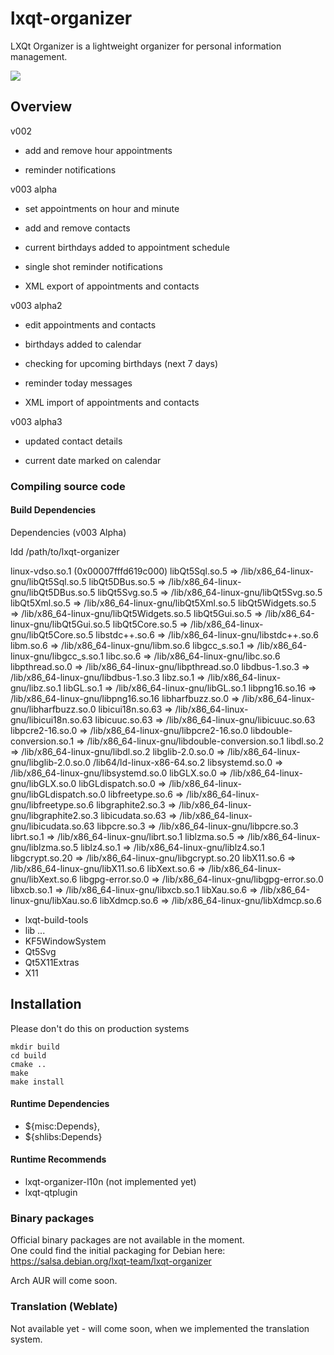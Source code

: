 # lxqt-organizer
LXQt Organizer is a lightweight organizer for personal information management.

![](lxqt-organizer-v003.png)

## Overview

v002

* add and remove hour appointments

* reminder notifications


v003 alpha

* set appointments on hour and minute

* add and remove contacts

* current birthdays added to appointment schedule

* single shot reminder notifications

* XML export of appointments and contacts

v003 alpha2

* edit appointments and contacts

* birthdays added to calendar

* checking for upcoming birthdays (next 7 days)

* reminder today messages

* XML import of appointments and contacts


v003 alpha3

* updated contact details

* current date marked on calendar

### Compiling source code
#### Build Dependencies

Dependencies (v003 Alpha)

ldd /path/to/lxqt-organizer

linux-vdso.so.1 (0x00007fffd619c000)
libQt5Sql.so.5 => /lib/x86_64-linux-gnu/libQt5Sql.so.5 
libQt5DBus.so.5 => /lib/x86_64-linux-gnu/libQt5DBus.so.5 
libQt5Svg.so.5 => /lib/x86_64-linux-gnu/libQt5Svg.so.5 
libQt5Xml.so.5 => /lib/x86_64-linux-gnu/libQt5Xml.so.5 
libQt5Widgets.so.5 => /lib/x86_64-linux-gnu/libQt5Widgets.so.5 
libQt5Gui.so.5 => /lib/x86_64-linux-gnu/libQt5Gui.so.5 
libQt5Core.so.5 => /lib/x86_64-linux-gnu/libQt5Core.so.5 
libstdc++.so.6 => /lib/x86_64-linux-gnu/libstdc++.so.6 
libm.so.6 => /lib/x86_64-linux-gnu/libm.so.6 
libgcc_s.so.1 => /lib/x86_64-linux-gnu/libgcc_s.so.1 
libc.so.6 => /lib/x86_64-linux-gnu/libc.so.6 
libpthread.so.0 => /lib/x86_64-linux-gnu/libpthread.so.0 
libdbus-1.so.3 => /lib/x86_64-linux-gnu/libdbus-1.so.3 
libz.so.1 => /lib/x86_64-linux-gnu/libz.so.1 
libGL.so.1 => /lib/x86_64-linux-gnu/libGL.so.1 
libpng16.so.16 => /lib/x86_64-linux-gnu/libpng16.so.16 
libharfbuzz.so.0 => /lib/x86_64-linux-gnu/libharfbuzz.so.0 
libicui18n.so.63 => /lib/x86_64-linux-gnu/libicui18n.so.63 
libicuuc.so.63 => /lib/x86_64-linux-gnu/libicuuc.so.63 
libpcre2-16.so.0 => /lib/x86_64-linux-gnu/libpcre2-16.so.0 
libdouble-conversion.so.1 => /lib/x86_64-linux-gnu/libdouble-conversion.so.1 
libdl.so.2 => /lib/x86_64-linux-gnu/libdl.so.2 
libglib-2.0.so.0 => /lib/x86_64-linux-gnu/libglib-2.0.so.0 
/lib64/ld-linux-x86-64.so.2 
libsystemd.so.0 => /lib/x86_64-linux-gnu/libsystemd.so.0 
libGLX.so.0 => /lib/x86_64-linux-gnu/libGLX.so.0 
libGLdispatch.so.0 => /lib/x86_64-linux-gnu/libGLdispatch.so.0 
libfreetype.so.6 => /lib/x86_64-linux-gnu/libfreetype.so.6 
libgraphite2.so.3 => /lib/x86_64-linux-gnu/libgraphite2.so.3 
libicudata.so.63 => /lib/x86_64-linux-gnu/libicudata.so.63 
libpcre.so.3 => /lib/x86_64-linux-gnu/libpcre.so.3 
librt.so.1 => /lib/x86_64-linux-gnu/librt.so.1 
liblzma.so.5 => /lib/x86_64-linux-gnu/liblzma.so.5 
liblz4.so.1 => /lib/x86_64-linux-gnu/liblz4.so.1 
libgcrypt.so.20 => /lib/x86_64-linux-gnu/libgcrypt.so.20 
libX11.so.6 => /lib/x86_64-linux-gnu/libX11.so.6 
libXext.so.6 => /lib/x86_64-linux-gnu/libXext.so.6 
libgpg-error.so.0 => /lib/x86_64-linux-gnu/libgpg-error.so.0 
libxcb.so.1 => /lib/x86_64-linux-gnu/libxcb.so.1 
libXau.so.6 => /lib/x86_64-linux-gnu/libXau.so.6 
libXdmcp.so.6 => /lib/x86_64-linux-gnu/libXdmcp.so.6 


* lxqt-build-tools
* lib ...
* KF5WindowSystem
* Qt5Svg
* Qt5X11Extras
* X11

## Installation
Please don't do this on production systems

```
mkdir build  
cd build  
cmake ..
make
make install
```

#### Runtime Dependencies
* ${misc:Depends},
* ${shlibs:Depends}

#### Runtime Recommends
* lxqt-organizer-l10n (not implemented yet)
* lxqt-qtplugin

### Binary packages

Official binary packages are not available in the moment.  
One could find the initial packaging for Debian here:  
https://salsa.debian.org/lxqt-team/lxqt-organizer

Arch AUR will come soon.


### Translation (Weblate)
Not available yet - will come soon, when we implemented the translation system.

